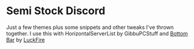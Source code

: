 # Semi Stock Discord
 Just a few themes plus some snippets and other tweaks I've thrown together. 
 I use this with HorizontalServerList by GibbuPCStuff and [Bottom Bar](https://github.com/luckfire/bottombar) by [LuckFire](https://github.com/luckfire/bottombar)
